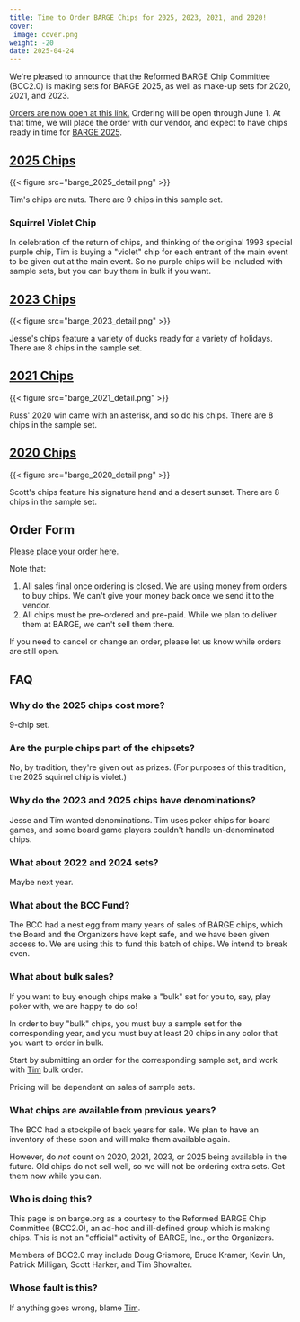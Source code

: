 ```yaml
---
title: Time to Order BARGE Chips for 2025, 2023, 2021, and 2020!
cover:
 image: cover.png
weight: -20
date: 2025-04-24
---
```


We're pleased to announce that the Reformed BARGE Chip Committee (BCC2.0) is
making sets for BARGE 2025, as well as make-up sets for 2020, 2021, and 2023.

[Orders are now open at this link.](https://forms.gle/PMWvMKGpmuCfXC7F7)
Ordering will be open through June 1.  At that time, we will place the order
with our vendor, and expect to have chips ready in time for [BARGE
2025](/barge/2025/).

## [2025 Chips](../gallery/2025/)

{{< figure src="barge_2025_detail.png" >}}

Tim's chips are nuts. There are 9 chips in this sample set.

### Squirrel Violet Chip

In celebration of the return of chips, and thinking of the original 1993 special purple chip, Tim is buying a "violet" chip for each entrant of the main event to be given out at the main event.  So no purple chips will be included with sample sets, but you can buy them in bulk if you want.

## [2023 Chips](../gallery/2023/)

{{< figure src="barge_2023_detail.png" >}}

Jesse's chips feature a variety of ducks ready for a variety of holidays. There are 8 chips in the sample set.

## [2021 Chips](../gallery/2021/)

{{< figure src="barge_2021_detail.png" >}}

Russ' 2020 win came with an asterisk, and so do his chips. There are 8 chips in the sample set.

## [2020 Chips](../gallery/2020/)

{{< figure src="barge_2020_detail.png" >}}

Scott's chips feature his signature hand and a desert sunset. There are 8 chips in the sample set.

## Order Form

[Please place your order here.](https://forms.gle/PMWvMKGpmuCfXC7F7)

Note that:

1. All sales final once ordering is closed.  We are using money from orders to buy chips. We can't give your money back once we send it to the vendor.
2. All chips must be pre-ordered and pre-paid. While we plan to deliver them at BARGE, we can't sell them there.

If you need to cancel or change an order, please let us know while orders are still open.

## FAQ

### Why do the 2025 chips cost more?

9-chip set.

### Are the purple chips part of the chipsets?

No, by tradition, they're given out as prizes.  (For purposes of this
tradition, the 2025 squirrel chip is violet.)

### Why do the 2023 and 2025 chips have denominations?

Jesse and Tim wanted denominations.  Tim uses poker chips for board games, and
some board game players couldn't handle un-denominated chips.

### What about 2022 and 2024 sets?

Maybe next year.

### What about the BCC Fund?

The BCC had a nest egg from many years of sales of BARGE chips, which the Board and the Organizers have kept safe, and we have been given access to. We are using this to fund this batch of chips. We intend to break even.

### What about bulk sales?

If you want to buy enough chips make a "bulk" set for you to, say, play poker with, we are happy to do so!

In order to buy "bulk" chips, you must buy a sample set for the corresponding year, and you must buy at least 20 chips in any color that you want to order in bulk.

Start by submitting an order for the corresponding sample set, and work with
[Tim](mailto:tim.showalter@gmail.com?subject=[BARGECHIPS]) bulk order.

Pricing will be dependent on sales of sample sets.

### What chips are available from previous years?

The BCC had a stockpile of back years for sale. We plan to have an inventory of
these soon and will make them available again.

However, do *not* count on 2020, 2021, 2023, or 2025 being available in the
future. Old chips do not sell well, so we will not be ordering extra sets.  Get
them now while you can.

### Who is doing this?

This page is on barge.org as a courtesy to the Reformed BARGE Chip Committee (BCC2.0), an ad-hoc and ill-defined group which is making chips. This is not an "official" activity of BARGE, Inc., or the Organizers.

Members of BCC2.0 may include 
Doug Grismore,
Bruce Kramer,
Kevin Un,
Patrick Milligan,
Scott Harker,
and
Tim Showalter.

### Whose fault is this?

If anything goes wrong, blame [Tim](mailto:tim.showalter@gmail.com?subject=[BARGECHIPS]).
